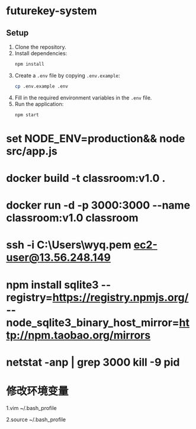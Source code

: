 # futurekey-system

## Setup

1. Clone the repository.
2. Install dependencies:
    ```bash
    npm install
    ```
3. Create a `.env` file by copying `.env.example`:
    ```bash
    cp .env.example .env
    ```
4. Fill in the required environment variables in the `.env` file.
5. Run the application:
    ```bash
    npm start
    ```
# set NODE_ENV=production&& node src/app.js

# docker build -t classroom:v1.0 .

# docker run -d -p 3000:3000 --name classroom:v1.0 classroom


# ssh -i C:\\Users\\wyq.pem ec2-user@13.56.248.149

# npm install sqlite3 --registry=https://registry.npmjs.org/  --node_sqlite3_binary_host_mirror=http://npm.taobao.org/mirrors

# netstat -anp | grep 3000  kill -9 pid

# 修改环境变量

1.vim ~/.bash_profile

2.source ~/.bash_profile